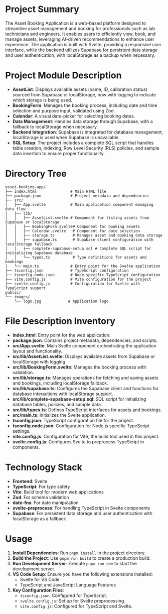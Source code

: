 # Project Summary
The Asset Booking Application is a web-based platform designed to streamline asset management and booking for professionals such as lab technicians and engineers. It enables users to efficiently view, book, and manage assets, leveraging AI-driven recommendations to enhance user experience. The application is built with Svelte, providing a responsive user interface, while the backend utilizes Supabase for persistent data storage and user authentication, with localStorage as a backup when necessary.

# Project Module Description
- **AssetList**: Displays available assets (name, ID, calibration status) sourced from Supabase or localStorage, now with logging to indicate which storage is being used.
- **BookingForm**: Manages the booking process, including date and time selection and purpose input, validated using Zod.
- **Calendar**: A visual date-picker for selecting booking dates.
- **Data Management**: Handles data storage through Supabase, with a fallback to localStorage when necessary.
- **Backend Integration**: Supabase is integrated for database management; localStorage is used when Supabase is unavailable.
- **SQL Setup**: The project includes a complete SQL script that handles table creation, indexing, Row Level Security (RLS) policies, and sample data insertion to ensure proper functionality.

# Directory Tree
```
asset-booking-app/
├── index.html               # Main HTML file
├── package.json             # Project metadata and dependencies
├── src/
│   ├── App.svelte           # Main application component managing data flow
│   ├── lib/
│   │   ├── AssetList.svelte # Component for listing assets from Supabase or localStorage
│   │   ├── BookingForm.svelte# Component for booking assets
│   │   ├── Calendar.svelte   # Component for date selection
│   │   ├── storage.ts        # Manages asset and booking data storage
│   │   ├── supabase.ts       # Supabase client configuration with localStorage fallback
│   │   ├── complete-supabase-setup.sql # Complete SQL script for initializing Supabase database
│   │   └── types.ts          # Type definitions for assets and bookings
│   └── main.ts              # Entry point for the Svelte application
├── tsconfig.json            # TypeScript configuration
├── tsconfig.node.json       # Node-specific TypeScript configuration
├── vite.config.js           # Vite configuration for the project
├── svelte.config.js         # Configuration for Svelte with TypeScript support
public/
└── images/
    └── logo.jpg            # Application logo
```

# File Description Inventory
- **index.html**: Entry point for the web application.
- **package.json**: Contains project metadata, dependencies, and scripts.
- **src/App.svelte**: Main Svelte component orchestrating the application layout and functionality.
- **src/lib/AssetList.svelte**: Displays available assets from Supabase or localStorage with logging.
- **src/lib/BookingForm.svelte**: Manages the booking process with validation.
- **src/lib/storage.ts**: Manages operations for fetching and saving assets and bookings, including localStorage fallback.
- **src/lib/supabase.ts**: Configures the Supabase client and functions for database interactions with localStorage support.
- **src/lib/complete-supabase-setup.sql**: SQL script for initializing database tables, policies, and sample data.
- **src/lib/types.ts**: Defines TypeScript interfaces for assets and bookings.
- **src/main.ts**: Initializes the Svelte application.
- **tsconfig.json**: TypeScript configuration file for the project.
- **tsconfig.node.json**: Configuration for Node.js specific TypeScript settings.
- **vite.config.js**: Configuration for Vite, the build tool used in this project.
- **svelte.config.js**: Configures Svelte to preprocess TypeScript in components.

# Technology Stack
- **Frontend**: Svelte
- **TypeScript**: For type safety
- **Vite**: Build tool for modern web applications
- **Zod**: For schema validation
- **date-fns**: For date manipulation
- **svelte-preprocess**: For handling TypeScript in Svelte components
- **Supabase**: For persistent data storage and user authentication with localStorage as a fallback

# Usage
1. **Install Dependencies**: Run `pnpm install` in the project directory.
2. **Build the Project**: Use `pnpm run build` to create a production build.
3. **Run Development Server**: Execute `pnpm run dev` to start the development server.
4. **VS Code Setup**: Ensure you have the following extensions installed:
   - Svelte for VS Code
   - TypeScript and JavaScript Language Features
5. **Key Configuration Files**:
   - `tsconfig.json`: Configured for TypeScript.
   - `svelte.config.js`: Set up for Svelte preprocessing.
   - `vite.config.js`: Configured for TypeScript and Svelte.
